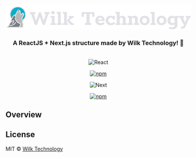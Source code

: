 <p align="center">
  <img src="./src/assets/wilktechnology.svg" alt="Wilk Technology" />
</p>

<h3 align="center">
  A ReactJS + Next.js structure made by Wilk Technology! 🚀
</h3>

<br>

<div align="center" display="flex">

<div align="center">

<img src="https://quintagroup.com/cms/js/js-image/react.js-logo.png/@@images/image.png" alt="React" height="50" />
<br />

[![npm](https://img.shields.io/npm/v/react.svg)](https://www.npmjs.com/package/react)

</div>

<div align="center">

<img src="https://upload.wikimedia.org/wikipedia/commons/thumb/8/8e/Nextjs-logo.svg/800px-Nextjs-logo.svg.png" alt="Next" height="50" />
<br />

[![npm](https://img.shields.io/npm/v/next.svg)](https://www.npmjs.com/package/next)

</div>

</div>

## Overview

## License

MIT © [Wilk Technology](https://github.com/wilktechnology)
